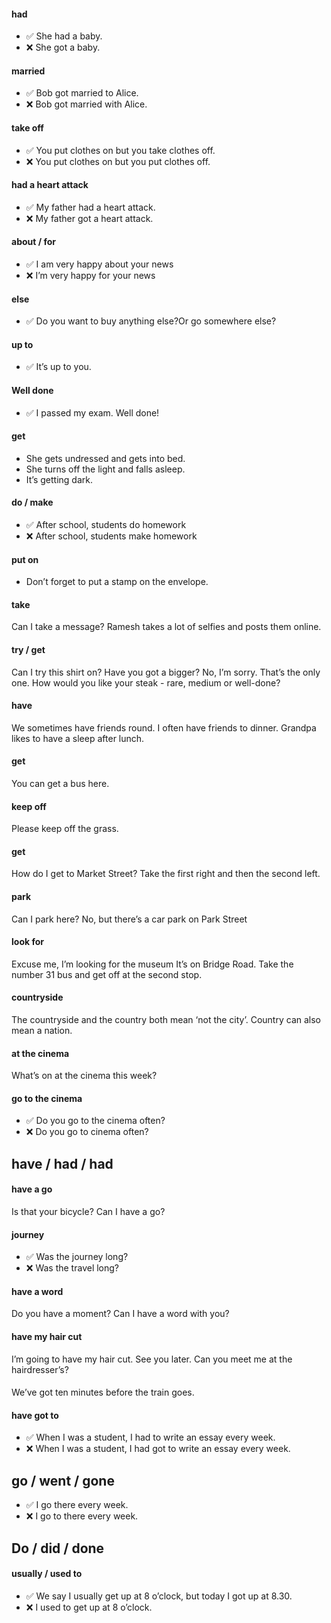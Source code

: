 
#### had
- &#9989; She had a baby.
- &#10060; She got a baby.

#### married
- &#9989; Bob got married to Alice.
- &#10060; Bob got married with Alice.

#### take off
- &#9989; You put clothes on but you take clothes off.
- &#10060; You put clothes on but you put clothes off.

#### had a heart attack
- &#9989; My father had a heart attack.
- &#10060; My father got a heart attack.

#### about / for
- &#9989; I am very happy about your news
- &#10060; I’m very happy for your news


#### else
- &#9989; Do you want to buy anything else?Or go somewhere else?


#### up to
- &#9989; It’s up to you. 


#### Well done
- &#9989; I passed my exam. Well done!

#### get
- She gets undressed and gets into bed.
- She turns off the light and falls asleep.
- It’s getting dark.


#### do / make
- &#9989; After school, students do homework
- &#10060; After school, students make homework

#### put on
- Don’t forget to put a stamp on the envelope.

#### take
Can I take a message?
Ramesh takes a lot of selfies and posts them online.

#### try / get
Can I try this shirt on?
Have you got a bigger?
No, I’m sorry. That’s the only one.
How would you like your steak - rare, medium or well-done?

#### have
We sometimes have friends round.
I often have friends to dinner.
Grandpa likes to have a sleep after lunch.


#### get
You can get a bus here.

####  keep off
Please keep off the grass.

####  get
How do I get to Market Street?
Take the first right and then the second left.

####  park

Can I park here?
No, but there’s a car park on Park Street

#### look for

Excuse me, I’m looking for the museum
It’s on Bridge Road. Take the number 31 bus and get off at the second stop.

#### countryside

The countryside and the country both mean ‘not the city’. Country can also mean a nation.

#### at the cinema

What’s on at the cinema this week?

#### go to the cinema

- &#9989; Do you go to the cinema often?
- &#10060; Do you go to cinema often?




## have / had / had

#### have a go

Is that your bicycle? Can I have a go?

#### journey

- &#9989; Was the journey long?
- &#10060; Was the travel long?

#### have a word

Do you have a moment?
Can I have a word with you?

#### have my hair cut

I’m going to have my hair cut. See you later. Can you meet me at the hairdresser’s?

#### 

We’ve got ten minutes before the train goes.

#### have got to

- &#9989; When I was a student, I had to write an essay every week.
- &#10060; When I was a student, I had got to write an essay every week.




## go / went / gone


- &#9989; I go there every week.
- &#10060; I go to there every week.




## Do / did / done 



#### usually / used to


- &#9989; We say I usually get up at 8 o’clock, but today I got up at 8.30.
- &#10060; I used to get up at 8 o’clock.


#### 
#### 
#### 
#### 
#### 
#### 
#### 
#### 
#### 
#### 
#### 
#### 
#### 
#### 
#### 
#### 
#### 
#### 
#### 
#### 

#### 
#### 
#### 
#### 
#### 

#### 

#### 
#### 
#### 
#### 
#### 
#### 